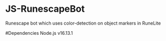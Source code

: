 # JS-RunescapeBot
Runescape bot which uses color-detection on object markers in RuneLite

#Dependencies
Node.js v16.13.1
